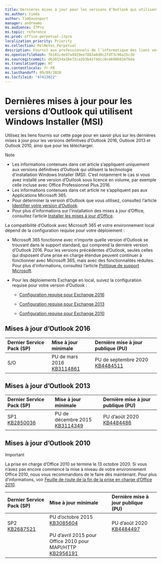 ```yaml
---
title: Dernières mises à jour pour les versions d’Outlook qui utilisent Windows Installer (MSI)
ms.author: timda
author: TimDavenport
manager: andrewmo
ms.audience: ITPro
ms.topic: reference
ms.prod: office-perpetual-itpro
localization_priority: Priority
ms.collection: RelNotes_Perpetual
description: Fournit aux professionnels de l’informatique des liens vers les dernières informations sur les mises à jour pour les versions définitives d’Outlook 2016, Outlook 2013 et Outlook 2010
ms.openlocfilehash: fb181cde97a4929ee7883a6d0c2fdf3c96a35c3b
ms.sourcegitcommit: db30154a1be72ca2b3b41f4dcc8ce6986834f6da
ms.translationtype: HT
ms.contentlocale: fr-FR
ms.lasthandoff: 09/09/2020
ms.locfileid: "47413022"
---
```

# <a name="latest-updates-for-versions-of-outlook-that-use-windows-installer-msi"></a>Dernières mises à jour pour les versions d’Outlook qui utilisent Windows Installer (MSI)

Utilisez les liens fournis sur cette page pour en savoir plus sur les dernières mises à jour pour les versions définitives d’Outlook 2016, Outlook 2013 et Outlook 2010, ainsi que pour les télécharger.
  
> [!NOTE]
> - Les informations contenues dans cet article s’appliquent uniquement aux versions définitives d’Outlook qui utilisent la technologie d’installation Windows Installer (MSI). C’est notamment le cas si vous avez installé une version d’Outlook sous licence en volume, par exemple celle incluse avec Office Professionnel Plus 2016.
> - Les informations contenues dans cet article ne s’appliquent pas aux Applications Microsoft 365.
> - Pour déterminer la version d’Outlook que vous utilisez, consultez l’article [Identifier votre version d’Outlook](https://support.office.com/article/b3a9568c-edb5-42b9-9825-d48d82b2257c).
> - Pour plus d’informations sur l’installation des mises à jour d’Office, consultez l’article [Installer les mises à jour d’Office](https://support.office.com/article/2ab296f3-7f03-43a2-8e50-46de917611c5). 
  
La compatibilité d’Outlook avec Microsoft 365 et votre environnement local dépend de la configuration requise pour votre déploiement :
  
- Microsoft 365 fonctionne avec n’importe quelle version d’Outlook se trouvant dans le support standard, qui comprend la dernière version d’Outlook 2016. Pour les versions précédentes d’Outlook, seules celles qui disposent d’une prise en charge étendue peuvent continuer à fonctionner avec Microsoft 365, mais avec des fonctionnalités réduites. Pour plus d’informations, consultez l’article [Politique de support Microsoft](https://support.microsoft.com/lifecycle).
    
- Pour les déploiements Exchange en local, suivez la configuration requise pour votre version d’Outlook :
    
  - [Configuration requise pour Exchange 2016](https://docs.microsoft.com/Exchange/plan-and-deploy/system-requirements)
    
  - [Configuration requise pour Exchange 2013](https://docs.microsoft.com/exchange/exchange-2013-system-requirements-exchange-2013-help)
    
  - [Configuration requise pour Exchange 2010](https://docs.microsoft.com/previous-versions/office/exchange-server-2010/aa996719(v=exchg.141))

   
## <a name="outlook-2016-updates"></a>Mises à jour d’Outlook 2016

|**Dernier Service Pack (SP)**|**Mise à jour minimale**|**Dernière mise à jour publique (PU)**|
|:-----|:-----|:-----|
|S/O  <br/> |PU de mars 2016 <br/>[KB3114861](https://support.microsoft.com/help/3114861) <br/> |PU de septembre 2020 <br/>[KB4484511](https://support.microsoft.com/help/4484511) 

## <a name="outlook-2013-updates"></a>Mises à jour d’Outlook 2013

|**Dernier Service Pack (SP)**|**Mise à jour minimale**|**Dernière mise à jour publique (PU)**|
|:-----|:-----|:-----|
|SP1  <br/>[KB2850036](https://go.microsoft.com/fwlink/p/?LinkId=512538) <br/> |PU de décembre 2015 <br/>[KB3114349](https://support.microsoft.com/kb/3114349) <br/> |PU d’août 2020 <br/>[KB4484486](https://support.microsoft.com/help/4484486)  |
   
## <a name="outlook-2010-updates"></a>Mises à jour d’Outlook 2010
> [!IMPORTANT]
> La prise en charge d’Office 2010 se termine le 13 octobre 2020. Si vous n’avez pas encore commencé la mise à niveau de votre environnement Office 2010, nous vous recommandons de le faire dès maintenant. Pour plus d’informations, voir [Feuille de route de la fin de la prise en charge d’Office 2010](https://docs.microsoft.com/DeployOffice/office-2010-end-support-roadmap).

|**Dernier Service Pack (SP)**|**Mise à jour minimale**|**Dernière mise à jour publique (PU)**|
|:-----|:-----|:-----|
|SP2 <br/>[KB2687521](https://go.microsoft.com/fwlink/p/?LinkId=512542) <br><br><br><br/> |PU d’octobre 2015 <br/> [KB3085604](https://support.microsoft.com/kb/3085604) <br/><br/>  PU d’avril 2015 pour Office 2010 pour MAPI/HTTP <br/> [KB2956191](https://support.microsoft.com/help/2956191/april-14-2015-update-for-office-2010-kb2956191) <br/> |PU d’août 2020 <br/>[KB4484497](https://support.microsoft.com/help/4484497) <br><br><br><br/>|
   

